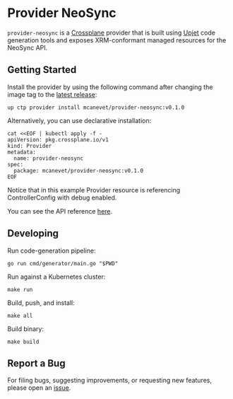 # Provider NeoSync

`provider-neosync` is a [Crossplane](https://crossplane.io/) provider that
is built using [Upjet](https://github.com/crossplane/upjet) code
generation tools and exposes XRM-conformant managed resources for the
NeoSync API.

## Getting Started

Install the provider by using the following command after changing the image tag
to the [latest release](https://marketplace.upbound.io/providers/mcanevet/provider-neosync):
```
up ctp provider install mcanevet/provider-neosync:v0.1.0
```

Alternatively, you can use declarative installation:
```
cat <<EOF | kubectl apply -f -
apiVersion: pkg.crossplane.io/v1
kind: Provider
metadata:
  name: provider-neosync
spec:
  package: mcanevet/provider-neosync:v0.1.0
EOF
```

Notice that in this example Provider resource is referencing ControllerConfig with debug enabled.

You can see the API reference [here](https://doc.crds.dev/github.com/mcanevet/provider-neosync).

## Developing

Run code-generation pipeline:
```console
go run cmd/generator/main.go "$PWD"
```

Run against a Kubernetes cluster:

```console
make run
```

Build, push, and install:

```console
make all
```

Build binary:

```console
make build
```

## Report a Bug

For filing bugs, suggesting improvements, or requesting new features, please
open an [issue](https://github.com/mcanevet/provider-neosync/issues).
